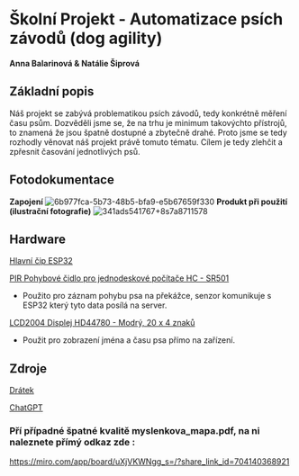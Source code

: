 #  Školní Projekt - Automatizace psích závodů (dog agility)
**Anna Balarinová & Natálie Šiprová**

## Základní popis
Náš projekt se zabývá problematikou psích závodů, tedy konkrétně měření času psům. Dozvěděli jsme se, že na trhu je minimum takovýchto přístrojů, to znamená že jsou špatně dostupné a zbytečně drahé. Proto jsme se tedy rozhodly věnovat náš projekt právě tomuto tématu. Cílem je tedy zlehčit a zpřesnit časování jednotlivých psů.


## Fotodokumentace
**Zapojení**
![6b977fca-5b73-48b5-bfa9-e5b67659f330](https://github.com/Chocolate-EU/skolni_projekt/assets/169605377/000d80b5-73c3-414f-b6ca-6ee6b0823751)
**Produkt při použití (ilustrační fotografie)**
![341ads541767+8s7a8711578](https://github.com/Chocolate-EU/skolni_projekt/assets/169605377/751b6b3a-cfa7-4b80-81f3-10efbbe95d8a)

## Hardware

[Hlavní čip ESP32](https://dratek.cz/arduino/1581-esp-32s-esp32-esp8266-development-board-2.4ghz-dual-mode-wifi-bluetooth-antenna-module.html?_gl=1*16g9zpv*_up*MQ..&gclid=CjwKCAjw0YGyBhByEiwAQmBEWm7r5dV8qlr6nEj0-F4tTTya3EmW7yaFL4ZsMCrwweBvFUcWMcU2gBoCE2QQAvD_BwE)

[PIR Pohybové čidlo pro jednodeskové počítače HC - SR501](https://dratek.cz/arduino/839-hc-sr501-pohybove-cidlo-pro-jednodeskove-pocitace.html?_gl=1*kwnbjb*_up*MQ..&gclid=CjwKCAjw0YGyBhByEiwAQmBEWm7r5dV8qlr6nEj0-F4tTTya3EmW7yaFL4ZsMCrwweBvFUcWMcU2gBoCE2QQAvD_BwE)

- Použito pro záznam pohybu psa na překážce, senzor komunikuje s ESP32 který tyto data posílá na server.

[LCD2004 Displej HD44780 - Modrý, 20 x 4 znaků](https://dratek.cz/arduino/986-display-modry-20x4-znaku-hd44780.html?_gl=1*18ihtes*_up*MQ..&gclid=CjwKCAjw0YGyBhByEiwAQmBEWm7r5dV8qlr6nEj0-F4tTTya3EmW7yaFL4ZsMCrwweBvFUcWMcU2gBoCE2QQAvD_BwE)

- Použit pro zobrazení jména a času psa přímo na zařízení.



## Zdroje
[Drátek](https://dratek.cz/?gad_source=1&gclid=CjwKCAjw0YGyBhByEiwAQmBEWm7r5dV8qlr6nEj0-F4tTTya3EmW7yaFL4ZsMCrwweBvFUcWMcU2gBoCE2QQAvD_BwE)

[ChatGPT](https://chatgpt.com/auth/login)

### Pří případné špatné kvalitě myslenkova_mapa.pdf, na ni naleznete přímý odkaz zde : 
https://miro.com/app/board/uXjVKWNgg_s=/?share_link_id=704140368921
